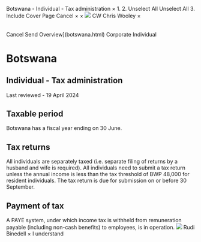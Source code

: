 Botswana - Individual - Tax administration
×
1.
2.
Unselect All
Unselect All
3.
Include Cover Page
Cancel
×
×
![](-/media/world-wide-tax-summaries/attachments/global---chris-wooley.ashx%3Frev=ac5e5f3223b34096b1afc2a6009c7320&revision=ac5e5f32-23b3-4096-b1af-c2a6009c7320&hash=859B7ADC84DC2CBEC9760E9E6EE7DE6D0A8BFCDF)
CW
Chris Wooley
×
######
Cancel
Send
Overview](botswana.html)
Corporate
Individual
# Botswana
## Individual - Tax administration
Last reviewed - 19 April 2024
## Taxable period
Botswana has a fiscal year ending on 30 June.
## Tax returns
All individuals are separately taxed (i.e. separate filing of returns by a husband and wife is required). All individuals need to submit a tax return unless the annual income is less than the tax threshold of BWP 48,000 for resident individuals. The tax return is due for submission on or before 30 September.
## Payment of tax
A PAYE system, under which income tax is withheld from remuneration payable (including non-cash benefits) to employees, is in operation.
![](-/media/world-wide-tax-summaries/botswanarudi-binedellbotswana--rudi-binedellpng20210728101045697.ashx%3Frev=9d78a083b9174eb4b4857f1d66ea450b&revision=9d78a083-b917-4eb4-b485-7f1d66ea450b&hash=20556006CF8ED9A612279B1D6C04097141477E75)
Rudi Binedell
×
I understand